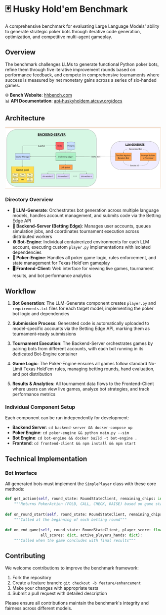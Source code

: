 # 🃏 Husky Hold'em Benchmark

A comprehensive benchmark for evaluating Large Language Models' ability to generate strategic poker bots through iterative code generation, optimization, and competitive multi-agent gameplay.

## Overview

The benchmark challenges LLMs to generate functional Python poker bots, refine them through five iterative improvement rounds based on performance feedback, and compete in comprehensive tournaments where success is measured by net monetary gains across a series of six-handed games.

🌐 **Bench Website**: [hhbench.com](https://hhbench.com)  
📊 **API Documentation**: [api-huskyholdem.atcuw.org/docs](https://api-huskyholdem.atcuw.org/docs)

## Architecture

![System architecture diagram showing the interconnected components of the Husky Hold'em Benchmark](Pokerbot-arch.jpg)

### Directory Overview

- **🤖 LLM-Generate**: Orchestrates bot generation across multiple language models, handles account management, and submits code via the Betting Edge API
- **🏦 Backend-Server (Betting Edge)**: Manages user accounts, queues simulation jobs, and coordinates tournament execution across distributed workers
- **⚙️ Bot-Engine**: Individual containerized environments for each LLM account, executing custom `player.py` implementations with isolated dependencies
- **🎲 Poker-Engine**: Handles all poker game logic, rules enforcement, and state management for Texas Hold'em gameplay
- **🖥️ Frontend-Client**: Web interface for viewing live games, tournament results, and bot performance analytics

## Workflow

1. **Bot Generation**: The LLM-Generate component creates `player.py` and `requirements.txt` files for each target model, implementing the poker bot logic and dependencies

2. **Submission Process**: Generated code is automatically uploaded to model-specific accounts via the Betting Edge API, marking them as tournament-ready submissions

3. **Tournament Execution**: The Backend-Server orchestrates games by pairing bots from different accounts, with each bot running in its dedicated Bot-Engine container

4. **Game Logic**: The Poker-Engine ensures all games follow standard No-Limit Texas Hold'em rules, managing betting rounds, hand evaluation, and pot distribution

5. **Results & Analytics**: All tournament data flows to the Frontend-Client where users can view live games, analyze bot strategies, and track performance metrics


### Individual Component Setup

Each component can be run independently for development:

- **Backend Server**: `cd backend-server && docker-compose up`
- **Poker Engine**: `cd poker-engine && python main.py --sim`
- **Bot Engine**: `cd bot-engine && docker build -t bot-engine .`
- **Frontend**: `cd frontend-client && npm install && npm start`

## Technical Implementation

### Bot Interface

All generated bots must implement the `SimplePlayer` class with these core methods:

```python
def get_action(self, round_state: RoundStateClient, remaining_chips: int):
    """Returns PokerAction (FOLD, CALL, CHECK, RAISE) based on game state"""
    
def on_round_start(self, round_state: RoundStateClient, remaining_chips: int):
    """Called at the beginning of each betting round"""
    
def on_end_game(self, round_state: RoundStateClient, player_score: float, 
                all_scores: dict, active_players_hands: dict):
    """Called when the game concludes with final results"""
```


## Contributing

We welcome contributions to improve the benchmark framework:

1. Fork the repository
2. Create a feature branch: `git checkout -b feature/enhancement`
3. Make your changes with appropriate tests
4. Submit a pull request with detailed description

Please ensure all contributions maintain the benchmark's integrity and fairness across different models.


